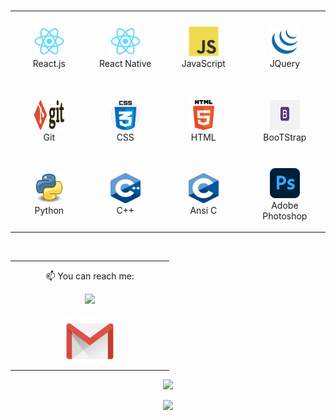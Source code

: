 


<table align= "center">
    <tr>
       <td align="center" width="140" height="112.43">
            <img src="./react-original.svg" width="48" height="48" alt="React.js" />
            </a>
        <br>React.js
      </td>
        <td align="center"  width="140" height="112.43">
            <img src="./react-original.svg" width="48" height="48" alt="React Native" />
            </a>
            <br>React Native
      </td>
        <td align="center"  width="140" height="112.43">
            <img src="./javascript-original.svg" width="48" height="48" alt="JavaScript" />
            </a>
            <br>JavaScript
      </td>
         <td align="center"  width="140" height="112.43">
            <img src="jquery.png" width="48" height="48" alt="TypeScript" />
            </a>
            <br>JQuery
      </td>
    <tr>
       <td align="center" width="140" height="112.43">
            <img src="./git.svg" width="48" height="48" alt="Git" />
            </a>
            <br>Git
      </td>
        <td align="center"  width="140" height="112.43">
        <img src="CSS.png" width="48" height="48" alt="Next.js" />
        </a>
        <br>CSS
      </td>
      </br>
    <td align="center"  width="140" height="112.43">
        <img src="HTML.png" width="48" height="48" alt="Firebase" />
        </a>
        <br>HTML
      </td>
     <td align="center"  width="140" height="112.43">
        <img src="Bootstrap.png" width="48" height="48" alt="TypeScript" />
      </a>
      <br>BooTStrap
    </td>
</tr>
    <tr>
        <td align="center"  width="140" height="112.43">
            <img src="python.png" width="48" height="48" alt="TypeScript" />
             </a>
            <br>Python
        </td>
        <td align="center"  width="140" height="112.43">
            <img src="ISO_C++_Logo.svg.png" width="48" height="48" alt="FStyled-components" />
            </a>
            <br>C++
        </td>
       <td align="center"  width="140" height="112.43">
            <img src="C.png" width="48" height="48" alt="TypeScript" />
            </a>
            <br>Ansi C
            </td>
       <td align="center"  width="140" height="112.43">
            <img src="Adobe_Photoshop_CC_icon.svg.png" width="48" height="48" alt="TypeScript" />
            </a>
            <br>Adobe Photoshop
        </td>  
    </tr>
</table>
  </br>
<table align= "center">
    <td align="center"  width="240" height="112.43">
     <p  style="margin-top:12px">
    📫 You can reach me:
       </P
    </br>
    <a href="https://www.linkedin.com/in/jayadip-sahoo-166165228"><img src="https://cdn2.iconfinder.com/data/icons/social-media-2285/512/1_Linkedin_unofficial_colored_svg-128.png" width="80">
    </br>
    </br>
    <a href="mailto:jayadip360@gmail.com"><img src="./gmail.png" width="80"></a>
 </td>
  </table>
  <p align="center">
<img height="137px" src="https://github-readme-stats.vercel.app/api?username=thalesbmc&hide_border=true&hide_title=true&include_all_commits=true&count_private=true&show_icons=true&title_color=7A7ADB&icon_color=2234AE&text_color=D3D3D3&bg_color=0,000000,130F40"/>
  </p>
  <p align="center">
<img height="137px" src="https://github-readme-stats.vercel.app/api?username=thalesbmc&hide_border=true&hide_title=true&include_all_commits=true&count_private=true&show_icons=true&title_color=7A7ADB&icon_color=2234AE&text_color=D3D3D3&bg_color=0,000000,130F40"/>
</p>
  
